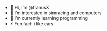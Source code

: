 - 👋 Hi, I’m @franusX
- 👀 I’m interested in simracing and computers
- 🌱 I’m currently learning programming
- ⚡ Fun fact: i like cars

<!---
franusX/franusX is a ✨ special ✨ repository because its `README.md` (this file) appears on your GitHub profile.
You can click the Preview link to take a look at your changes.
--->
